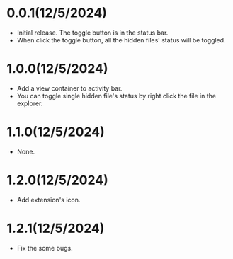 # 0.0.1(12/5/2024)
- Initial release. The toggle button is in the status bar.
- When click the toggle button, all the hidden files' status will be toggled.

# 1.0.0(12/5/2024)
- Add a view container to activity bar.
- You can toggle single hidden file's status by right click the file in the explorer.

# 1.1.0(12/5/2024)
- None.

# 1.2.0(12/5/2024)
- Add extension's icon.

# 1.2.1(12/5/2024)
- Fix the some bugs.